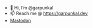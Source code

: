 - 👋 Hi, I’m @garpunkal
- 📫 Reach me @ https://garpunkal.dev
- <a rel="me" href="https://mastodon.me.uk/@garpunkal">Mastodon</a>

<!---
garpunkal/garpunkal is a ✨ special ✨ repository because its `README.md` (this file) appears on your GitHub profile.
You can click the Preview link to take a look at your changes.
--->
